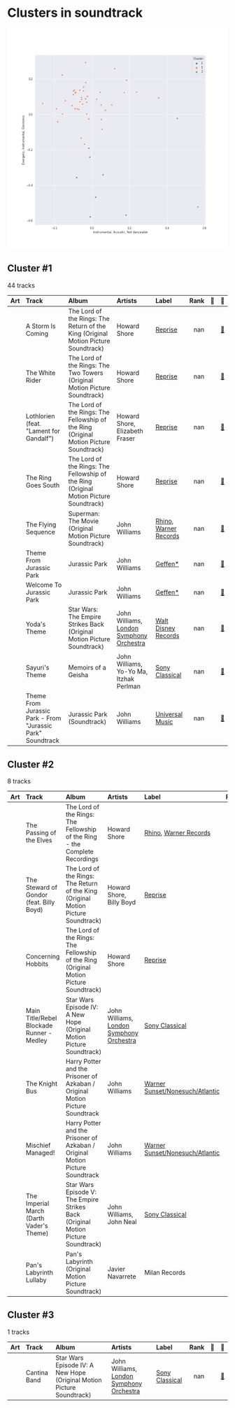 # Clusters in soundtrack

![Comparison of Cluster](../../../images/genres/soundtrack/clusters/clusters_scatter.png)

## Cluster #1

44 tracks

| Art | Track | Album | Artists | Label | Rank | 💚 | 🔗 |
|:---|:---|:---|:---|:---|---:|:---|:---|
| <img src="https://i.scdn.co/image/ab67616d0000b27301003bf641243fcc56944428" alt="" width="50" /> | A Storm Is Coming | The Lord of the Rings: The Return of the King (Original Motion Picture Soundtrack) | Howard Shore | [Reprise](../../../../labels/reprise) | nan | | [🔗](https://open.spotify.com/track/0wicJTv0Jv3xLp37FLb8Eh) |
| <img src="https://i.scdn.co/image/ab67616d0000b273dae458513b856d6255f857a7" alt="" width="50" /> | The White Rider | The Lord of the Rings: The Two Towers (Original Motion Picture Soundtrack) | Howard Shore | [Reprise](../../../../labels/reprise) | nan | | [🔗](https://open.spotify.com/track/4cnKkXvh0WiFvk0tibAgRW) |
| <img src="https://i.scdn.co/image/ab67616d0000b273128ca6b63d83d47c909a43ce" alt="" width="50" /> | Lothlorien (feat. "Lament for Gandalf") | The Lord of the Rings: The Fellowship of the Ring (Original Motion Picture Soundtrack) | Howard Shore, Elizabeth Fraser | [Reprise](../../../../labels/reprise) | nan | | [🔗](https://open.spotify.com/track/63CXPpiEiW7JnXvZ1cUXcp) |
| <img src="https://i.scdn.co/image/ab67616d0000b273128ca6b63d83d47c909a43ce" alt="" width="50" /> | The Ring Goes South | The Lord of the Rings: The Fellowship of the Ring (Original Motion Picture Soundtrack) | Howard Shore | [Reprise](../../../../labels/reprise) | nan | | [🔗](https://open.spotify.com/track/6IQY3GEMC2B3mchMvi4NZj) |
| <img src="https://i.scdn.co/image/ab67616d0000b27314b01732077ced86294ed8a6" alt="" width="50" /> | The Flying Sequence | Superman: The Movie (Original Motion Picture Soundtrack) | John Williams | [Rhino](../../../../labels/rhino), [Warner Records](../../../../labels/warner_records) | nan | | [🔗](https://open.spotify.com/track/5dPcPWdK2V25QKIV7deqfL) |
| <img src="https://i.scdn.co/image/ab67616d0000b27392f051ce3c585b5c2db21d52" alt="" width="50" /> | Theme From Jurassic Park | Jurassic Park | John Williams | [Geffen*](../../../../labels/geffen) | nan | | [🔗](https://open.spotify.com/track/2TZbQZXOuR8osP2AK8yYMN) |
| <img src="https://i.scdn.co/image/ab67616d0000b27392f051ce3c585b5c2db21d52" alt="" width="50" /> | Welcome To Jurassic Park | Jurassic Park | John Williams | [Geffen*](../../../../labels/geffen) | nan | | [🔗](https://open.spotify.com/track/7MW1YzseA4CGfrZMBLqQWK) |
| <img src="https://i.scdn.co/image/ab67616d0000b273ae87b6dbcfeea612ceb74685" alt="" width="50" /> | Yoda's Theme | Star Wars: The Empire Strikes Back (Original Motion Picture Soundtrack) | John Williams, [London Symphony Orchestra](../../../../artists/london_symphony_orchestra/overview.md) | [Walt Disney Records](../../../../labels/walt_disney_records) | nan | | [🔗](https://open.spotify.com/track/5fsT9U41OCFlaKA5XTCHtz) |
| <img src="https://i.scdn.co/image/ab67616d0000b273e2811356da666a5da471ae9c" alt="" width="50" /> | Sayuri's Theme | Memoirs of a Geisha | John Williams, Yo-Yo Ma, Itzhak Perlman | [Sony Classical](../../../../labels/sony_classical) | nan | | [🔗](https://open.spotify.com/track/66EIPOdC3UZZCJdiUSRo92) |
| <img src="https://i.scdn.co/image/ab67616d0000b27334222e48d075ace5ed2c2e9e" alt="" width="50" /> | Theme From Jurassic Park - From "Jurassic Park" Soundtrack | Jurassic Park (Soundtrack) | John Williams | [Universal Music](../../../../labels/universal_music_llc) | nan | | [🔗](https://open.spotify.com/track/72VjtouKhCbaBol2e7tsaQ) |
## Cluster #2

8 tracks

| Art | Track | Album | Artists | Label | Rank | 💚 | 🔗 |
|:---|:---|:---|:---|:---|---:|:---|:---|
| <img src="https://i.scdn.co/image/ab67616d0000b2738236dee9524214e0e6be4a1f" alt="" width="50" /> | The Passing of the Elves | The Lord of the Rings: The Fellowship of the Ring - the Complete Recordings | Howard Shore | [Rhino](../../../../labels/rhino), [Warner Records](../../../../labels/warner_records) | nan | | [🔗](https://open.spotify.com/track/05q7lfYerRkqqNDua3vJOL) |
| <img src="https://i.scdn.co/image/ab67616d0000b27301003bf641243fcc56944428" alt="" width="50" /> | The Steward of Gondor (feat. Billy Boyd) | The Lord of the Rings: The Return of the King (Original Motion Picture Soundtrack) | Howard Shore, Billy Boyd | [Reprise](../../../../labels/reprise) | 701 | | [🔗](https://open.spotify.com/track/227hmntzKpN4CsYt3RVKcC) |
| <img src="https://i.scdn.co/image/ab67616d0000b273128ca6b63d83d47c909a43ce" alt="" width="50" /> | Concerning Hobbits | The Lord of the Rings: The Fellowship of the Ring (Original Motion Picture Soundtrack) | Howard Shore | [Reprise](../../../../labels/reprise) | nan | | [🔗](https://open.spotify.com/track/644es5aYPJghtZLjM1rmSP) |
| <img src="https://i.scdn.co/image/ab67616d0000b27344d5ef063da6fc06df7b1bc1" alt="" width="50" /> | Main Title/Rebel Blockade Runner - Medley | Star Wars Episode IV: A New Hope (Original Motion Picture Soundtrack) | John Williams, [London Symphony Orchestra](../../../../artists/london_symphony_orchestra/overview.md) | [Sony Classical](../../../../labels/sony_classical) | nan | | [🔗](https://open.spotify.com/track/5jMfUVMOGlEkEYc3aSYnWm) |
| <img src="https://i.scdn.co/image/ab67616d0000b273585f19adb14e7c92d9ec1b41" alt="" width="50" /> | The Knight Bus | Harry Potter and the Prisoner of Azkaban / Original Motion Picture Soundtrack | John Williams | [Warner Sunset/Nonesuch/Atlantic](../../../../labels/atlantic_records) | nan | | [🔗](https://open.spotify.com/track/2owMaKos8aeNx0usmPCVmy) |
| <img src="https://i.scdn.co/image/ab67616d0000b273585f19adb14e7c92d9ec1b41" alt="" width="50" /> | Mischief Managed! | Harry Potter and the Prisoner of Azkaban / Original Motion Picture Soundtrack | John Williams | [Warner Sunset/Nonesuch/Atlantic](../../../../labels/atlantic_records) | nan | | [🔗](https://open.spotify.com/track/3NrAMPb3hlWCmw9kepqBmM) |
| <img src="https://i.scdn.co/image/ab67616d0000b273f50f647ba174da416dd9bce0" alt="" width="50" /> | The Imperial March (Darth Vader's Theme) | Star Wars Episode V: The Empire Strikes Back (Original Motion Picture Soundtrack) | John Williams, John Neal | [Sony Classical](../../../../labels/sony_classical) | nan | | [🔗](https://open.spotify.com/track/62HY7V5hRKtfIZ7uCYqYqu) |
| <img src="https://i.scdn.co/image/ab67616d0000b273efc9678687f602f6102ce520" alt="" width="50" /> | Pan's Labyrinth Lullaby | Pan's Labyrinth (Original Motion Picture Soundtrack) | Javier Navarrete | Milan Records | nan | | [🔗](https://open.spotify.com/track/4lKFXSXc1ZpavjZpcR42GC) |
## Cluster #3

1 tracks

| Art | Track | Album | Artists | Label | Rank | 💚 | 🔗 |
|:---|:---|:---|:---|:---|---:|:---|:---|
| <img src="https://i.scdn.co/image/ab67616d0000b27344d5ef063da6fc06df7b1bc1" alt="" width="50" /> | Cantina Band | Star Wars Episode IV: A New Hope (Original Motion Picture Soundtrack) | John Williams, [London Symphony Orchestra](../../../../artists/london_symphony_orchestra/overview.md) | [Sony Classical](../../../../labels/sony_classical) | nan | | [🔗](https://open.spotify.com/track/1jUPOeAOtsjjV1jUWc2H1g) |